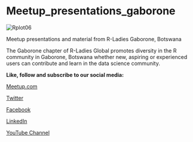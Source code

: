 
# Meetup_presentations_gaborone

![Rplot06](https://github.com/rladies/meetup_presentations_gaborone/assets/53818579/c4e6544a-64f8-4208-8272-3e3162a8501c)

Meetup presentations and material from R-Ladies Gaborone, Botswana

The Gaborone chapter of R-Ladies Global promotes diversity in the R community in Gaborone, Botswana whether new, aspiring or experienced users can contribute and learn in the data science community.


**Like, follow and subscribe to our social media:**

[Meetup.com](https://www.meetup.com/rladies-gaborone/)

[Twitter](https://twitter.com/RLadiesGaborone)

[Facebook](https://www.facebook.com/RLadiesGaborone/)

[LinkedIn](https://www.linkedin.com/company/r-ladies-gaborone/)

[YouTube Channel](https://www.youtube.com/channel/UCMzxf1PB54mTnWJVE8xdGlw)
